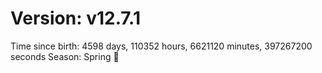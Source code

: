 # Version: v12.7.1
Time since birth: 4598 days, 110352 hours, 6621120 minutes, 397267200 seconds
Season: Spring 🌸
